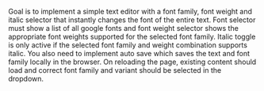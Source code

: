 
Goal is to implement a simple text editor with a font family, font weight and italic
selector that instantly changes the font of the entire text. Font selector must show a list
of all google fonts and font weight selector shows the appropriate font weights
supported for the selected font family. Italic toggle is only active if the selected font
family and weight combination supports italic. You also need to implement auto save
which saves the text and font family locally in the browser. On reloading the page,
existing content should load and correct font family and variant should be selected in
the dropdown.
